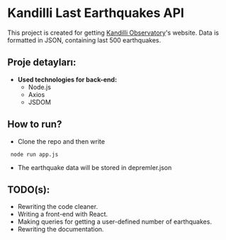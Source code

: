# Kandilli Last Earthquakes API

This project is created for getting  [Kandilli Observatory](www.koeri.boun.edu)'s website. Data is formatted in JSON, containing last 500 earthquakes.
## Proje detayları:
- **Used technologies for back-end:** 
    - Node.js
    - Axios
    - JSDOM

## How to run?
- Clone the repo and then write

<code> node run app.js </code>

- The earthquake data will be stored in depremler.json

## TODO(s):
- Rewriting the code cleaner.
- Writing a front-end with React.
- Making queries for getting a user-defined number of earthquakes.
- Rewriting the documentation.
